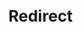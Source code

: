 ﻿---
layout: src/layouts/Redirect.astro
title: Redirect
redirect: /docs/octopus-rest-api/octopus-cli/create-release
pubDate:  2023-01-01
navSearch: false
navSitemap: false
navMenu: false
---
